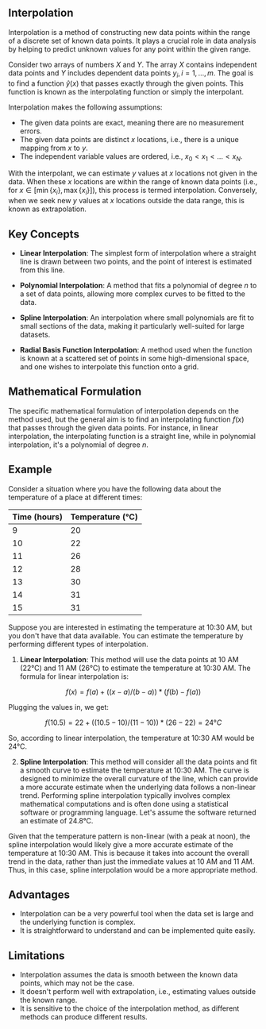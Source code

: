 ## Interpolation

Interpolation is a method of constructing new data points within the range of a discrete set of known data points. It plays a crucial role in data analysis by helping to predict unknown values for any point within the given range.

Consider two arrays of numbers $X$ and $Y$. The array $X$ contains independent data points and $Y$ includes dependent data points $y_i, i=1,…,m$. The goal is to find a function $\hat{y}(x)$ that passes exactly through the given points. This function is known as the interpolating function or simply the interpolant.

Interpolation makes the following assumptions:

- The given data points are exact, meaning there are no measurement errors.
- The given data points are distinct $x$ locations, i.e., there is a unique mapping from $x$ to $y$.
- The independent variable values are ordered, i.e., $x_0 < x_1 < \ldots < x_N.$

With the interpolant, we can estimate $y$ values at $x$ locations not given in the data. When these $x$ locations are within the range of known data points (i.e., for $x\in[\min\{x_i\},\max\{x_i\}]$), this process is termed interpolation. Conversely, when we seek new $y$ values at $x$ locations outside the data range, this is known as extrapolation.

## Key Concepts

- **Linear Interpolation**: The simplest form of interpolation where a straight line is drawn between two points, and the point of interest is estimated from this line.

- **Polynomial Interpolation**: A method that fits a polynomial of degree $n$ to a set of data points, allowing more complex curves to be fitted to the data.

- **Spline Interpolation**: An interpolation where small polynomials are fit to small sections of the data, making it particularly well-suited for large datasets.

- **Radial Basis Function Interpolation**: A method used when the function is known at a scattered set of points in some high-dimensional space, and one wishes to interpolate this function onto a grid.

## Mathematical Formulation

The specific mathematical formulation of interpolation depends on the method used, but the general aim is to find an interpolating function $f(x)$ that passes through the given data points. For instance, in linear interpolation, the interpolating function is a straight line, while in polynomial interpolation, it's a polynomial of degree $n$.

## Example

Consider a situation where you have the following data about the temperature of a place at different times:

| Time (hours) | Temperature (°C) |
|--------------|------------------|
| 9            | 20               |
| 10           | 22               |
| 11           | 26               |
| 12           | 28               |
| 13           | 30               |
| 14           | 31               |
| 15           | 31               |

Suppose you are interested in estimating the temperature at 10:30 AM, but you don't have that data available. You can estimate the temperature by performing different types of interpolation.

1. **Linear Interpolation**: This method will use the data points at 10 AM (22°C) and 11 AM (26°C) to estimate the temperature at 10:30 AM. The formula for linear interpolation is:
 
$$f(x) = f(a) + ((x - a) / (b - a)) * (f(b) - f(a))$$

Plugging the values in, we get:

$$f(10.5) = 22 + ((10.5 - 10) / (11 - 10)) * (26 - 22) = 24 °C$$

So, according to linear interpolation, the temperature at 10:30 AM would be 24°C.

2. **Spline Interpolation**: This method will consider all the data points and fit a smooth curve to estimate the temperature at 10:30 AM. The curve is designed to minimize the overall curvature of the line, which can provide a more accurate estimate when the underlying data follows a non-linear trend. Performing spline interpolation typically involves complex mathematical computations and is often done using a statistical software or programming language. Let's assume the software returned an estimate of 24.8°C.

Given that the temperature pattern is non-linear (with a peak at noon), the spline interpolation would likely give a more accurate estimate of the temperature at 10:30 AM. This is because it takes into account the overall trend in the data, rather than just the immediate values at 10 AM and 11 AM. Thus, in this case, spline interpolation would be a more appropriate method.

## Advantages

- Interpolation can be a very powerful tool when the data set is large and the underlying function is complex.
- It is straightforward to understand and can be implemented quite easily.

## Limitations

- Interpolation assumes the data is smooth between the known data points, which may not be the case.
- It doesn't perform well with extrapolation, i.e., estimating values outside the known range.
- It is sensitive to the choice of the interpolation method, as different methods can produce different results.
